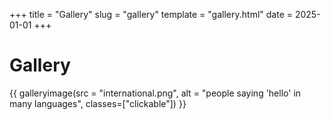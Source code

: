 +++
title = "Gallery"
slug = "gallery"
template = "gallery.html"
date = 2025-01-01
+++

# Gallery
{{ galleryimage(src = "international.png", alt = "people saying 'hello' in many languages", classes=["clickable"]) }}

